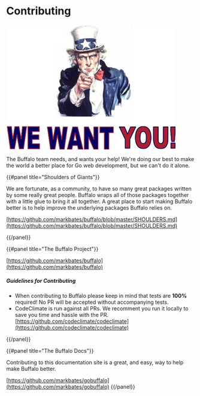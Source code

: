 # Contributing

![We Want You!](/assets/images/uncle_sam.jpg)

The Buffalo team needs, and wants your help! We're doing our best to make the world a better place for Go web development, but we can't do it alone.

{{#panel title="Shoulders of Giants"}}

We are fortunate, as a community, to have so many great packages written by some really great people. Buffalo wraps all of those packages together with a little glue to bring it all together. A great place to start making Buffalo better is to help improve the underlying packages Buffalo relies on.

[https://github.com/markbates/buffalo/blob/master/SHOULDERS.md](https://github.com/markbates/buffalo/blob/master/SHOULDERS.md)

{{/panel}}

{{#panel title="The Buffalo Project"}}

[https://github.com/markbates/buffalo](https://github.com/markbates/buffalo)

##### Guidelines for Contributing

* When contributing to Buffalo please keep in mind that tests are **100%** required! No PR will be accepted without accompanying tests.
* CodeClimate is run against all PRs. We recomment you run it locally to save you time and hassle with the PR. [https://github.com/codeclimate/codeclimate](https://github.com/codeclimate/codeclimate)

{{/panel}}

{{#panel title="The Buffalo Docs"}}

Contributing to this documentation site is a great, and easy, way to help make Buffalo better.

[https://github.com/markbates/gobuffalo](https://github.com/markbates/gobuffalo)
{{/panel}}
